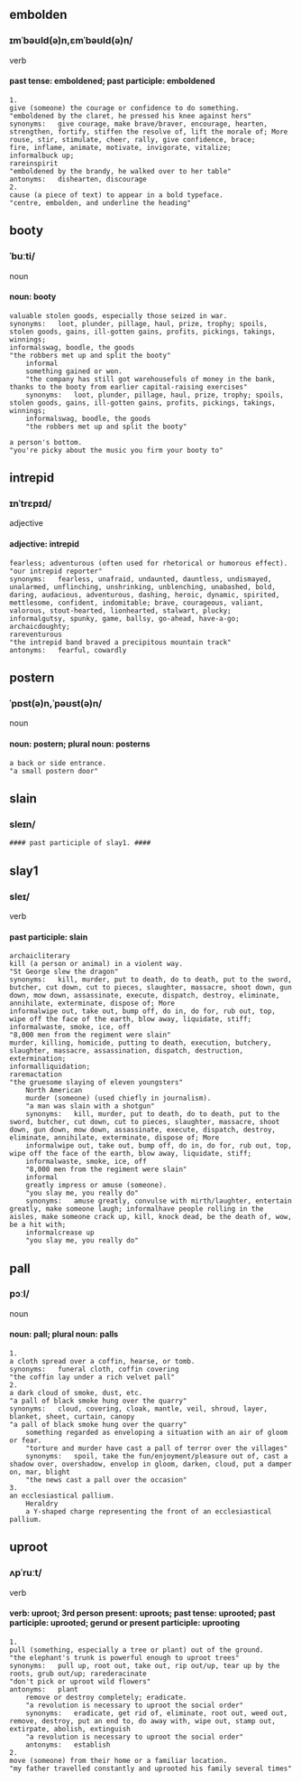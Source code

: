 ## embolden ##
### ɪmˈbəʊld(ə)n,ɛmˈbəʊld(ə)n/ ###
verb
#### past tense: emboldened; past participle: emboldened ####

    1.
    give (someone) the courage or confidence to do something.
    "emboldened by the claret, he pressed his knee against hers"
    synonyms:	give courage, make brave/braver, encourage, hearten, strengthen, fortify, stiffen the resolve of, lift the morale of; More
    rouse, stir, stimulate, cheer, rally, give confidence, brace;
    fire, inflame, animate, motivate, invigorate, vitalize;
    informalbuck up;
    rareinspirit
    "emboldened by the brandy, he walked over to her table"
    antonyms:	dishearten, discourage
    2.
    cause (a piece of text) to appear in a bold typeface.
    "centre, embolden, and underline the heading"
	
## booty ##
### ˈbuːti/ ###
noun
#### noun: booty ####

    valuable stolen goods, especially those seized in war.
    synonyms:	loot, plunder, pillage, haul, prize, trophy; spoils, stolen goods, gains, ill-gotten gains, profits, pickings, takings, winnings;
    informalswag, boodle, the goods
    "the robbers met up and split the booty"
        informal
        something gained or won.
        "the company has still got warehousefuls of money in the bank, thanks to the booty from earlier capital-raising exercises"
        synonyms:	loot, plunder, pillage, haul, prize, trophy; spoils, stolen goods, gains, ill-gotten gains, profits, pickings, takings, winnings;
        informalswag, boodle, the goods
        "the robbers met up and split the booty"

    a person's bottom.
    "you're picky about the music you firm your booty to"

## intrepid ##
### ɪnˈtrɛpɪd/ ###
adjective
#### adjective: intrepid ####

    fearless; adventurous (often used for rhetorical or humorous effect).
    "our intrepid reporter"
    synonyms:	fearless, unafraid, undaunted, dauntless, undismayed, unalarmed, unflinching, unshrinking, unblenching, unabashed, bold, daring, audacious, adventurous, dashing, heroic, dynamic, spirited, mettlesome, confident, indomitable; brave, courageous, valiant, valorous, stout-hearted, lionhearted, stalwart, plucky;
    informalgutsy, spunky, game, ballsy, go-ahead, have-a-go;
    archaicdoughty;
    rareventurous
    "the intrepid band braved a precipitous mountain track"
    antonyms:	fearful, cowardly

## postern ##
### ˈpɒst(ə)n,ˈpəʊst(ə)n/ ###
noun
#### noun: postern; plural noun: posterns ####

    a back or side entrance.
    "a small postern door"
		
## slain ##
### sleɪn/ ###

    #### past participle of slay1. ####

## slay1 ##
### sleɪ/ ###
verb
#### past participle: slain ####

    archaicliterary
    kill (a person or animal) in a violent way.
    "St George slew the dragon"
    synonyms:	kill, murder, put to death, do to death, put to the sword, butcher, cut down, cut to pieces, slaughter, massacre, shoot down, gun down, mow down, assassinate, execute, dispatch, destroy, eliminate, annihilate, exterminate, dispose of; More
    informalwipe out, take out, bump off, do in, do for, rub out, top, wipe off the face of the earth, blow away, liquidate, stiff;
    informalwaste, smoke, ice, off
    "8,000 men from the regiment were slain"
    murder, killing, homicide, putting to death, execution, butchery, slaughter, massacre, assassination, dispatch, destruction, extermination;
    informalliquidation;
    raremactation
    "the gruesome slaying of eleven youngsters"
        North American
        murder (someone) (used chiefly in journalism).
        "a man was slain with a shotgun"
        synonyms:	kill, murder, put to death, do to death, put to the sword, butcher, cut down, cut to pieces, slaughter, massacre, shoot down, gun down, mow down, assassinate, execute, dispatch, destroy, eliminate, annihilate, exterminate, dispose of; More
        informalwipe out, take out, bump off, do in, do for, rub out, top, wipe off the face of the earth, blow away, liquidate, stiff;
        informalwaste, smoke, ice, off
        "8,000 men from the regiment were slain"
        informal
        greatly impress or amuse (someone).
        "you slay me, you really do"
        synonyms:	amuse greatly, convulse with mirth/laughter, entertain greatly, make someone laugh; informalhave people rolling in the aisles, make someone crack up, kill, knock dead, be the death of, wow, be a hit with;
        informalcrease up
        "you slay me, you really do"

## pall ##
### pɔːl/ ###
noun
#### noun: pall; plural noun: palls ####

    1.
    a cloth spread over a coffin, hearse, or tomb.
    synonyms:	funeral cloth, coffin covering
    "the coffin lay under a rich velvet pall"
    2.
    a dark cloud of smoke, dust, etc.
    "a pall of black smoke hung over the quarry"
    synonyms:	cloud, covering, cloak, mantle, veil, shroud, layer, blanket, sheet, curtain, canopy
    "a pall of black smoke hung over the quarry"
        something regarded as enveloping a situation with an air of gloom or fear.
        "torture and murder have cast a pall of terror over the villages"
        synonyms:	spoil, take the fun/enjoyment/pleasure out of, cast a shadow over, overshadow, envelop in gloom, darken, cloud, put a damper on, mar, blight
        "the news cast a pall over the occasion"
    3.
    an ecclesiastical pallium.
        Heraldry
        a Y-shaped charge representing the front of an ecclesiastical pallium.

## uproot ##
### ʌpˈruːt/ ###
verb
#### verb: uproot; 3rd person present: uproots; past tense: uprooted; past participle: uprooted; gerund or present participle: uprooting ####

    1.
    pull (something, especially a tree or plant) out of the ground.
    "the elephant's trunk is powerful enough to uproot trees"
    synonyms:	pull up, root out, take out, rip out/up, tear up by the roots, grub out/up; rarederacinate
    "don't pick or uproot wild flowers"
    antonyms:	plant
        remove or destroy completely; eradicate.
        "a revolution is necessary to uproot the social order"
        synonyms:	eradicate, get rid of, eliminate, root out, weed out, remove, destroy, put an end to, do away with, wipe out, stamp out, extirpate, abolish, extinguish
        "a revolution is necessary to uproot the social order"
        antonyms:	establish
    2.
    move (someone) from their home or a familiar location.
    "my father travelled constantly and uprooted his family several times"
